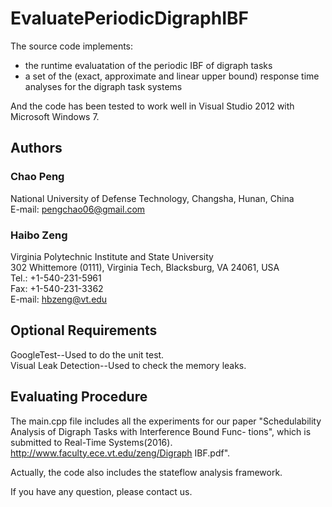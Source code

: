 # EvaluatePeriodicDigraphIBF
The source code implements:
- the runtime evaluatation of the periodic IBF of digraph tasks
- a set of the (exact, approximate and linear upper bound) response time analyses for the digraph task systems

And the code has been tested to work well in Visual Studio 2012 with Microsoft Windows 7.

## Authors ##
### Chao Peng ###
National University of Defense Technology, Changsha, Hunan, China<br/>
E-mail: pengchao06@gmail.com

### Haibo Zeng ###
Virginia Polytechnic Institute and State University<br/>
302 Whittemore (0111), Virginia Tech, Blacksburg, VA 24061, USA<br/>
Tel.: +1-540-231-5961<br/>
Fax: +1-540-231-3362<br/>
E-mail: hbzeng@vt.edu

## Optional Requirements ##

GoogleTest--Used to do the unit test.<br/>
Visual Leak Detection--Used to check the memory leaks.

## Evaluating Procedure ##

The main.cpp file includes all the experiments for our paper "Schedulability Analysis of Digraph Tasks with Interference Bound Func-
tions", which is submitted to Real-Time Systems(2016). http://www.faculty.ece.vt.edu/zeng/Digraph IBF.pdf".

Actually, the code also includes the stateflow analysis framework.  

If you have any question, please contact us.
